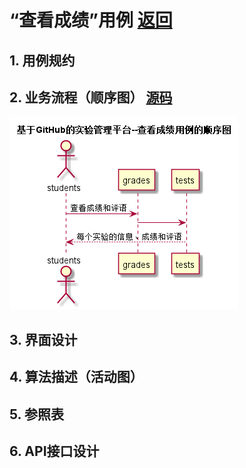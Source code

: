 ﻿<!-- markdownlint-disable MD033-->
<!-- 禁止MD033类型的警告 https://www.npmjs.com/package/markdownlint -->

# “查看成绩”用例 [返回](./README.md)
## 1. 用例规约

## 2. 业务流程（顺序图） [源码](./src/sequence查看成绩.puml)
![sequence1](./sequence查看成绩.png) 

## 3. 界面设计

## 4. 算法描述（活动图）

## 5. 参照表

## 6. API接口设计